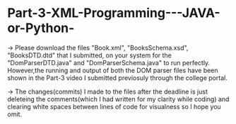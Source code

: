 # Part-3-XML-Programming---JAVA-or-Python-

-> Please download the files "Book.xml", "BooksSchema.xsd", "BooksDTD.dtd" that I submitted, on  your system for the "DomParserDTD.java" and "DomParserSchema.java" to run perfectly.
However,the running and output of both the DOM parser files have been shown in the Part-3 video I submitted previosuly through the college portal.

-> The changes(commits) I made to the files after the deadline is just deleteing the comments(which I had written for my clarity while coding) and clearing white spaces between lines of code for visualness so I hope you omit.
